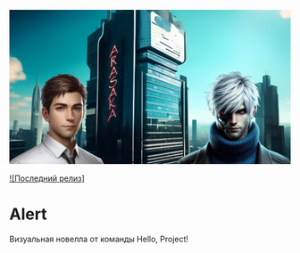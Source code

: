 ![cover](readme_image.png)

[![Последний релиз]](https://github.com/LicoriceAlex/Alert/releases/tag/latest)
# Alert
Визуальная новелла от команды Hello, Project!
